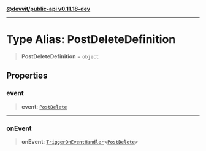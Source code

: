[**@devvit/public-api v0.11.18-dev**](../README.md)

---

# Type Alias: PostDeleteDefinition

> **PostDeleteDefinition** = `object`

## Properties

<a id="event"></a>

### event

> **event**: [`PostDelete`](PostDelete.md)

---

<a id="onevent"></a>

### onEvent

> **onEvent**: [`TriggerOnEventHandler`](TriggerOnEventHandler.md)\<[`PostDelete`](../@devvit/namespaces/EventTypes/interfaces/PostDelete.md)\>
